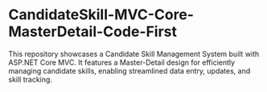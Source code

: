 # CandidateSkill-MVC-Core-MasterDetail-Code-First
This repository showcases a Candidate Skill Management System built with ASP.NET Core MVC. It features a Master-Detail design for efficiently managing candidate skills, enabling streamlined data entry, updates, and skill tracking.
